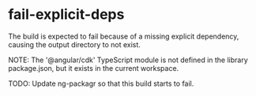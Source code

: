 # fail-explicit-deps

The build is expected to fail because of a missing explicit dependency, causing the output directory to not exist.

NOTE: The '@angular/cdk' TypeScript module is not defined in the library package.json, but it exists in the current workspace.

TODO: Update ng-packagr so that this build starts to fail.
